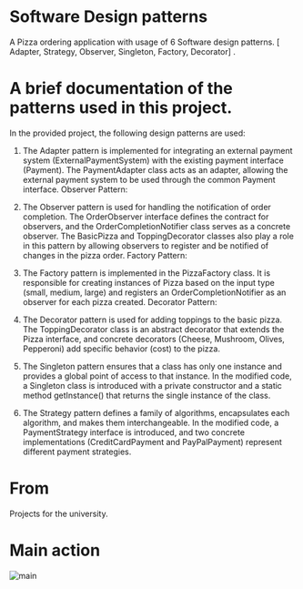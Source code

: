 # Software Design patterns 
A Pizza ordering application with usage of 6 Software design patterns. [ Adapter, Strategy, Observer, Singleton, Factory, Decorator] .

# A brief documentation of the patterns used in this project.
In the provided project, the following design patterns are used:


1. The Adapter pattern is implemented for integrating an external payment system (ExternalPaymentSystem) with the existing payment interface (Payment). The PaymentAdapter class acts as an adapter, allowing the external payment system to be used through the common Payment interface.
Observer Pattern:

2. The Observer pattern is used for handling the notification of order completion. The OrderObserver interface defines the contract for observers, and the OrderCompletionNotifier class serves as a concrete observer. The BasicPizza and ToppingDecorator classes also play a role in this pattern by allowing observers to register and be notified of changes in the pizza order.
Factory Pattern:

3. The Factory pattern is implemented in the PizzaFactory class. It is responsible for creating instances of Pizza based on the input type (small, medium, large) and registers an OrderCompletionNotifier as an observer for each pizza created.
Decorator Pattern:

4. The Decorator pattern is used for adding toppings to the basic pizza. The ToppingDecorator class is an abstract decorator that extends the Pizza interface, and concrete decorators (Cheese, Mushroom, Olives, Pepperoni) add specific behavior (cost) to the pizza.

5. The Singleton pattern ensures that a class has only one instance and provides a global point of access to that instance. In the modified code, a Singleton class is introduced with a private constructor and a static method getInstance() that returns the single instance of the class.

6. The Strategy pattern defines a family of algorithms, encapsulates each algorithm, and makes them interchangeable. In the modified code, a PaymentStrategy interface is introduced, and two concrete implementations (CreditCardPayment and PayPalPayment) represent different payment strategies.

# From
Projects for the university.

# Main action 

![main](https://github.com/YasarMushtaq1/SDP-final/assets/124120950/a5eca468-4141-4d01-92d1-7f7623ae017b)

